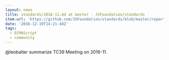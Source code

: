 ```yaml
---
layout: news
title: standards/2016-11.md at master · JSFoundation/standards
item-url: 'https://github.com/JSFoundation/standards/blob/master/reports/TC39/2016-11.md'
date: '2016-12-19T14:21:48Z'
tags:
  - ECMAScript
  - community
---
```

@leobalter summarize TC39 Meeting on 2016-11.
